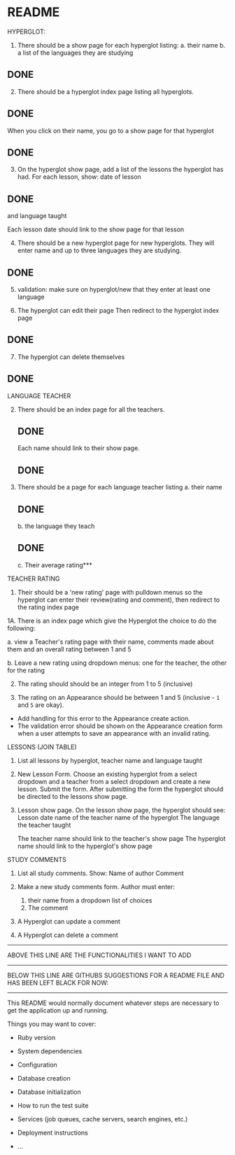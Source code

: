 # README

HYPERGLOT:
1. There should be a show page for each hyperglot listing:
    a.  their name
    b.  a list of the languages they are studying
  ## DONE  
   
    
2.  There should be a hyperglot index page listing all hyperglots.
## DONE

When you click on their name, you go to a show page for that hyperglot 
## DONE

3.  On the hyperglot show page, add a list of the lessons the hyperglot has had.  For each lesson, show: date of lesson
## DONE

 and language taught

Each lesson date should link to the show page for that lesson


4.  There should be a new hyperglot page for new hyperglots.  They
will enter name and up to three languages they are studying.
## DONE

5. validation:  make sure on hyperglot/new that they enter at least one language

6.  The hyperglot can edit their page
    Then redirect to the hyperglot index page
## DONE

7.  The hyperglot can delete themselves
## DONE

LANGUAGE TEACHER

2.  There should be an index page for all the teachers.
    ## DONE

    Each name should link to their show page.
    ## DONE

1.  There should be a page for each language teacher listing
    a.  their name
    ## DONE
    b.  the language they teach
    ## DONE


    c.  Their average rating***


TEACHER RATING
1.  Their should be a 'new rating' page with pulldown menus so
    the hyperglot can enter their review(rating and comment), then redirect to the rating index page

1A. There is an index page which give the Hyperglot the choice to do the following:

 a. view a Teacher's rating page with their name, comments made about them and an overall rating between 1 and 5

 b.  Leave a new rating using dropdown menus: one for the teacher, the other for the rating
    

2.  The rating should should be an integer from 1 to 5 (inclusive)

3.  The rating on an Appearance should be between 1 and 5 (inclusive - `1` and `5` are okay).

- Add handling for this error to the Appearance create action.
- The validation error should be shown on the Appearance creation form when a user attempts to save an appearance with an invalid rating.


LESSONS (JOIN TABLE)

1. List all lessons by hyperglot, teacher name and language taught

2.  New Lesson Form.  Choose an existing hyperglot from a select dropdown
   and a teacher from a select dropdown and create a new lesson. Submit the form. After submitting the form the hyperglot should be directed to the lessons show page.

3. Lesson show page.  On the lesson show page, the hyperglot should see:
     Lesson date
     name of the teacher
     name of the hyperglot
     The language the teacher taught

     The teacher name should link to the teacher's show page
     The hyperglot name should link to the hyperglot's show page


STUDY COMMENTS

1.  List all study comments.  Show:
    Name of author
    Comment
2.  Make a new study comments form. Author must enter:
    1.  their name from a dropdown list of choices
    2.  The comment

3. A Hyperglot can update a comment

4. A Hyperglot can delete a comment











_________________________________________________________________________
ABOVE THIS LINE ARE THE FUNCTIONALITIES I WANT TO ADD

****************************************************************

BELOW THIS LINE ARE GITHUBS SUGGESTIONS FOR A README FILE AND HAS BEEN LEFT BLACK FOR NOW:
___________________________________________________________________________                                                                        

This README would normally document whatever steps are necessary to get the
application up and running.

Things you may want to cover:

* Ruby version

* System dependencies

* Configuration

* Database creation

* Database initialization

* How to run the test suite

* Services (job queues, cache servers, search engines, etc.)

* Deployment instructions

* ...
